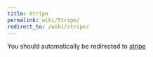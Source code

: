 ```yaml
---
title: Stripe
permalink: wiki/Stripe/
redirect_to: /wiki/stripe/
---
```


You should automatically be redirected to [stripe](/wiki/stripe/)
